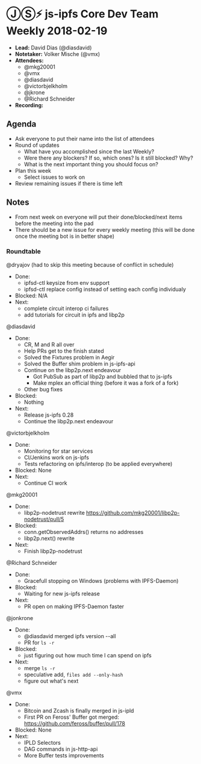 # ⒿⓈ⚡️  js-ipfs Core Dev Team Weekly 2018-02-19

- **Lead:** David Dias (@diasdavid)
- **Notetaker:** Volker Mische (@vmx)
- **Attendees:**
  - @mkg20001
  - @vmx
  - @diasdavid
  - @victorbjelkholm
  - @jkrone
  - @Richard Schneider
- **Recording:** 

## Agenda

- Ask everyone to put their name into the list of attendees
- Round of updates
  - What have you accomplished since the last Weekly?
  - Were there any blockers? If so, which ones? Is it still blocked? Why?
  - What is the next important thing you should focus on?
- Plan this week
  - Select issues to work on
- Review remaining issues if there is time left


## Notes

 - From next week on everyone will put their done/blocked/next items before the meeting into the pad
 - There should be a new issue for every weekly meeting (this will be done once the meeting bot is in better shape)

### Roundtable

@dryajov (had to skip this meeting because of conflict in schedule)
 - Done:
   - ipfsd-ctl keysize from env support
   - ipfsd-ctl replace config instead of setting each config individualy
 - Blocked: N/A
 - Next:
   - complete circuit interop ci failures 
   - add tutorials for circuit in ipfs and libp2p
   
@diasdavid
- Done:
    - CR, M and R all over
    - Help PRs get to the finish stated
    - Solved the Fixtures problem in Aegir
    - Solved the Buffer shim problem in js-ipfs-api
    - Continue on the libp2p.next endeavour
        - Got PubSub as part of libp2p and bubbled that to js-ipfs
        - Make mplex an official thing (before it was a fork of a fork)
    - Other bug fixes
- Blocked:
    - Nothing
- Next:
    - Release js-ipfs 0.28
    - Continue the libp2p.next endeavour
    
@victorbjelkholm
- Done:
	- Monitoring for star services
  - CI/Jenkins work on js-ipfs
  - Tests refactoring on ipfs/interop (to be applied everywhere)
- Blocked: None
- Next:
	- Continue CI work

@mkg20001
 - Done:
   - libp2p-nodetrust rewrite https://github.com/mkg20001/libp2p-nodetrust/pull/5
 - Blocked:
   - conn.getObservedAddrs() returns no addresses
   - libp2p.next() rewrite
 - Next:
   - Finish libp2p-nodetrust

@Richard Schneider
 - Done:
   - Gracefull stopping on Windows (problems with IPFS-Daemon)
 - Blocked:
   - Waiting for new js-ipfs release
 - Next:
   - PR open on making IPFS-Daemon faster
 
@jonkrone
 - Done:
   - @diasdavid merged ipfs version --all
   - PR for `ls -r`
 - Blocked:
   - just figuring out how much time I can spend on ipfs
 - Next:
   - merge `ls -r`
   - speculative add, `files add --only-hash`
   - figure out what's next
   
 @vmx
  - Done:
    - Bitcoin and Zcash is finally merged in js-ipld
    - First PR on Feross' Buffer got merged: https://github.com/feross/buffer/pull/178
  - Blocked: None
  - Next:
    - IPLD Selectors
    - DAG commands in js-http-api
    - More Buffer tests improvements
